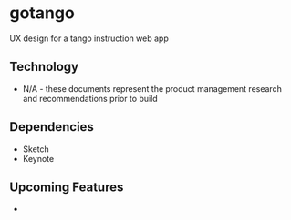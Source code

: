 # gotango
UX design for a tango instruction web app


## Technology
* N/A - these documents represent the product management research and recommendations prior to build


## Dependencies
* Sketch
* Keynote


## Upcoming Features
*
